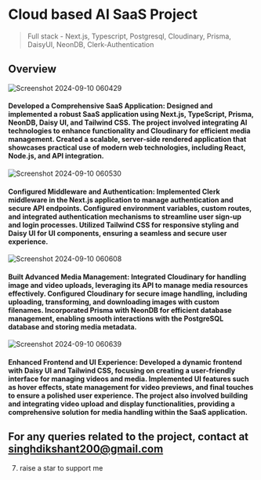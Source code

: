 # Cloud based AI SaaS Project

> Full stack - Next.js, Typescript, Postgresql, Cloudinary, Prisma, DaisyUI, NeonDB, Clerk-Authentication

## Overview
![Screenshot 2024-09-10 060429](https://github.com/user-attachments/assets/3f02a123-2eeb-4d95-a858-e7fe9d1028ad)


#### Developed a Comprehensive SaaS Application: Designed and implemented a robust SaaS application using Next.js, TypeScript, Prisma, NeonDB, Daisy UI, and Tailwind CSS. The project involved integrating AI technologies to enhance functionality and Cloudinary for efficient media management. Created a scalable, server-side rendered application that showcases practical use of modern web technologies, including React, Node.js, and API integration.
![Screenshot 2024-09-10 060530](https://github.com/user-attachments/assets/02afa7eb-3aac-4044-970e-641408c6823b)

#### Configured Middleware and Authentication: Implemented Clerk middleware in the Next.js application to manage authentication and secure API endpoints. Configured environment variables, custom routes, and integrated authentication mechanisms to streamline user sign-up and login processes. Utilized Tailwind CSS for responsive styling and Daisy UI for UI components, ensuring a seamless and secure user experience.
![Screenshot 2024-09-10 060608](https://github.com/user-attachments/assets/052804c7-bb8d-411a-82ae-cf7dd2609405)

#### Built Advanced Media Management: Integrated Cloudinary for handling image and video uploads, leveraging its API to manage media resources effectively. Configured Cloudinary for secure image handling, including uploading, transforming, and downloading images with custom filenames. Incorporated Prisma with NeonDB for efficient database management, enabling smooth interactions with the PostgreSQL database and storing media metadata.
![Screenshot 2024-09-10 060639](https://github.com/user-attachments/assets/4bacc694-928b-4205-86e3-ae89c97f1e15)
#### Enhanced Frontend and UI Experience: Developed a dynamic frontend with Daisy UI and Tailwind CSS, focusing on creating a user-friendly interface for managing videos and media. Implemented UI features such as hover effects, state management for video previews, and final touches to ensure a polished user experience. The project also involved building and integrating video upload and display functionalities, providing a comprehensive solution for media handling within the SaaS application.

## For any queries related to the project, contact at singhdikshant200@gmail.com
7. raise a star to support me
